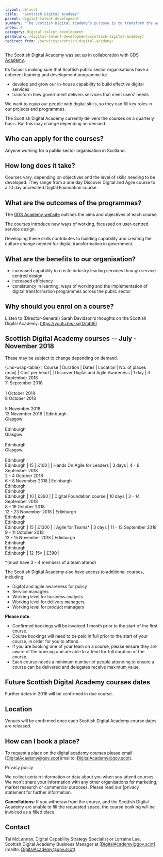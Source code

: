 ```yaml
---
layout: default
title:  "Scottish Digital Academy"
parent: digital-talent-development
summary: "The Scottish Digital Academy’s purpose is to transform the way government designs services for its users."
index: 4
category: digital-talent-development
permalink: /digital-talent-development/scottish-digital-academy/
redirect_from: /services/scottish-digital-academy/
---
```


The Scottish Digital Academy was set up in collaboration with [GDS Academy](https://www.gov.uk/gdsacademy).

Its focus is making sure that Scottish public sector organisations have a coherent learning and development programme to:

* develop and grow our in-house capability to build effective digital services
* transform how government delivers services that meet users’ needs

We want to equip our people with digital skills, so they can fill key roles in our projects and programmes.

The Scottish Digital Academy currently delivers the courses on a quarterly basis. But this may change depending on demand.

## Who can apply for the courses?
Anyone working for a public sector organisation in Scotland.

## How long does it take?
Courses vary, depending on objectives and the level of skills needing to be developed. They range from a one day Discover Digital and Agile course to a 10 day accredited Digital Foundation course.

## What are the outcomes of the programmes?
The [GDS Academy website](https://www.gov.uk/gdsacademy) outlines the aims and objectives of each course.

The courses introduce new ways of working, focussed on user-centred service design.

Developing these skills contributes to building capability and creating the culture change needed for digital transformation in government.

## What are the benefits to our organisation?
* increased capability to create industry leading services through service centred design
* increased efficiency
* consistency in learning, ways of working and the implementation of digital transformation programmes across the public sector

## Why should you enrol on a course?
Listen to (Director-General) Sarah Davidson's thoughts on the Scottish Digital Academy: [https://youtu.be/-siy1zmbtFI ](https://youtu.be/-siy1zmbtFI)

## Scottish Digital Academy courses -- July - November 2018

These may be subject to change depending on demand.

{:.no-wrap-table}
| Course | Duration | Dates | Location | No. of places (max) | Cost per head |
| Discover Digital and Agile Awareness | 1 day | 3 September 2018<br>11 September 2018<br><br>1 October 2018<br>8 October 2018<br><br>5 November 2018<br>13 November 2018 | Edinburgh<br>Glasgow<br><br>Edinburgh<br>Glasgow<br><br>Edinburgh<br>Glasgow<br><br>Edinburgh<br>Edinburgh | 15 | £100 |
| Hands On Agile for Leaders | 3 days | 4 - 6 September 2018<br>2 - 4 October 2018<br>6 - 8 November 2018 | Edinburgh<br>Edinburgh<br>Edinburgh<br>Edinburgh | 10 | £390 |
| Digital Foundation course | 10 days | 3 - 14 September 2018<br>8 - 19 October 2018<br>12 - 23 November 2018 | Edinburgh<br>Edinburgh<br>Edinburgh<br>Edinburgh | 15 | £1300 |
| Agile for Teams* | 3 days | 11 - 13 September 2018<br>9 - 11 October 2018<br>13 - 15 November 2018 | Edinburgh<br>Edinburgh<br>Edinburgh<br>Edinburgh | 12-15* | £390 |

*(must have 3 – 4 members of a team attend)

The Scottish Digital Academy also have access to additional courses, including:
* Digital and agile awareness for policy
* Service managers
* Working level for business analysts
* Working level for delivery managers
* Working level for product managers

**Please note:**
* Confirmed bookings will be invoiced 1 month prior to the start of the first course.
* Course bookings will need to be paid in full prior to the start of your course, in order for you to attend.
* If you are booking one of your team on a course, please ensure they are aware of the booking and are able to attend for full duration of the course.
* Each course needs a minimum number of people attending to ensure a course can be delivered and delegates receive maximum value.

## Future Scottish Digital Academy courses dates
Further dates in 2018 will be confirmed in due course.

## Location
Venues will be confirmed once each Scottish Digital Academy course dates are released.

## How can I book a place?
To request a place on the digital academy courses please email [DigitalAcademy@gov.scot](mailto: DigitalAcademy@gov.scot).

Privacy policy

We collect certain information or data about you when you attend courses.  We won't share your information with any other organisations for marketing, market research or commercial purposes.  Please read our [privacy statement for further information.

**Cancellations:**
If you withdraw from the course, and the Scottish Digital Academy are unable to fill the requested space, the course booking will be invoiced as a filled place.

## Contact
Tai McLennan, Digital Capability Strategy Specialist or Lorraine Lee, Scottish Digital Academy Business Manager at [DigitalAcademy@gov.scot](mailto: DigitalAcademy@gov.scot).
